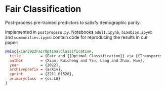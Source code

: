 # Fair Classification

Post-process pre-trained predictors to satisfy demographic parity.

Implemented in `postprocess.py`.  Notebooks `adult.ipynb`, `biasbios.ipynb` and `communities.ipynb` contain code for reproducing the results in our paper:

```bibtex
@misc{xian2022FairOptimalClassification,
  title         = {Fair and {{Optimal Classification}} via {{Transports}} to {{Wasserstein-Barycenter}}},
  author        = {Xian, Ruicheng and Yin, Lang and Zhao, Han},
  year          = {2022},
  archiveprefix = {arXiv},
  eprint        = {2211.01528},
  primaryclass  = {cs.LG}
}
```
